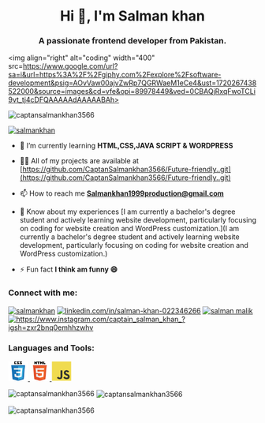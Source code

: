 <h1 align="center">Hi 👋, I'm Salman khan</h1>
<h3 align="center">A passionate frontend developer from Pakistan.</h3>

<img align="right" alt="coding" width="400" src=https://www.google.com/url?sa=i&url=https%3A%2F%2Fgiphy.com%2Fexplore%2Fsoftware-development&psig=AOvVaw00ajvZwRp7QGRWaeM1eCe4&ust=1720267438522000&source=images&cd=vfe&opi=89978449&ved=0CBAQjRxqFwoTCLi9vt_tj4cDFQAAAAAdAAAAABAh> 

<p align="left"> <img src="https://komarev.com/ghpvc/?username=captansalmankhan3566&label=Profile%20views&color=0e75b6&style=flat" alt="captansalmankhan3566" /> </p>

<p align="left"> <a href="https://twitter.com/salmankhan" target="blank"><img src="https://img.shields.io/twitter/follow/salmankhan?logo=twitter&style=for-the-badge" alt="salmankhan" /></a> </p>

- 🌱 I’m currently learning **HTML,CSS,JAVA SCRIPT & WORDPRESS**

- 👨‍💻 All of my projects are available at [https://github.com/CaptanSalmankhan3566/Future-friendly..git](https://github.com/CaptanSalmankhan3566/Future-friendly..git)

- 📫 How to reach me **Salmankhan1999production@gmail.com**

- 📄 Know about my experiences [I am currently a bachelor's degree student and actively learning website development, particularly focusing on coding for website creation and WordPress customization.](I am currently a bachelor's degree student and actively learning website development, particularly focusing on coding for website creation and WordPress customization.)

- ⚡ Fun fact **I think am funny 😄**

<h3 align="left">Connect with me:</h3>
<p align="left">
<a href="https://twitter.com/salmankhan" target="blank"><img align="center" src="https://raw.githubusercontent.com/rahuldkjain/github-profile-readme-generator/master/src/images/icons/Social/twitter.svg" alt="salmankhan" height="30" width="40" /></a>
<a href="https://linkedin.com/in/linkedin.com/in/salman-khan-022346266" target="blank"><img align="center" src="https://raw.githubusercontent.com/rahuldkjain/github-profile-readme-generator/master/src/images/icons/Social/linked-in-alt.svg" alt="linkedin.com/in/salman-khan-022346266" height="30" width="40" /></a>
<a href="https://fb.com/salman malik" target="blank"><img align="center" src="https://raw.githubusercontent.com/rahuldkjain/github-profile-readme-generator/master/src/images/icons/Social/facebook.svg" alt="salman malik" height="30" width="40" /></a>
<a href="https://instagram.com/https://www.instagram.com/captain_salman_khan_?igsh=zxr2bnq0emhhzwhv" target="blank"><img align="center" src="https://raw.githubusercontent.com/rahuldkjain/github-profile-readme-generator/master/src/images/icons/Social/instagram.svg" alt="https://www.instagram.com/captain_salman_khan_?igsh=zxr2bnq0emhhzwhv" height="30" width="40" /></a>
</p>

<h3 align="left">Languages and Tools:</h3>
<p align="left"> <a href="https://www.w3schools.com/css/" target="_blank" rel="noreferrer"> <img src="https://raw.githubusercontent.com/devicons/devicon/master/icons/css3/css3-original-wordmark.svg" alt="css3" width="40" height="40"/> </a> <a href="https://www.w3.org/html/" target="_blank" rel="noreferrer"> <img src="https://raw.githubusercontent.com/devicons/devicon/master/icons/html5/html5-original-wordmark.svg" alt="html5" width="40" height="40"/> </a> <a href="https://developer.mozilla.org/en-US/docs/Web/JavaScript" target="_blank" rel="noreferrer"> <img src="https://raw.githubusercontent.com/devicons/devicon/master/icons/javascript/javascript-original.svg" alt="javascript" width="40" height="40"/> </a> </p>

<p><img align="left" src="https://github-readme-stats.vercel.app/api/top-langs?username=captansalmankhan3566&show_icons=true&locale=en&layout=compact" alt="captansalmankhan3566" /></p>

<p>&nbsp;<img align="center" src="https://github-readme-stats.vercel.app/api?username=captansalmankhan3566&show_icons=true&locale=en" alt="captansalmankhan3566" /></p>

<p><img align="center" src="https://github-readme-streak-stats.herokuapp.com/?user=captansalmankhan3566&" alt="captansalmankhan3566" /></p>

